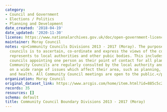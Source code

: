 ```yaml
---
category:
- Council and Government
- Elections / Politics
- Planning and Development
date_created: '2018-04-19'
date_updated: '2020-11-30'
license: https://www.nationalarchives.gov.uk/doc/open-government-licence/version/3/
maintainer: Moray Council
notes: <p>Community Councils Divisions 2013 - 2017 (Moray). The purpose of community
  councils is to ascertain, co-ordinate and express the views of the community it
  represents to local authorities and other pubic bodies. This includes community
  councils appointing one person as their point of contact for all planning matters.
  Community Councils are regularly consulted by the local authority and public bodies
  on a wide range of issues which affect their area, such as planning, environment
  and health. All Community Council meetings are open to the public.</p>
organization: Moray Council
original_dataset_link: https://www.arcgis.com/home/item.html?id=885c5c2a7c224fc2a8139041dd9c8911
records: 35
resources: []
schema: default
title: Community Council Boundary Divisions 2013 - 2017 (Moray)
---
```

